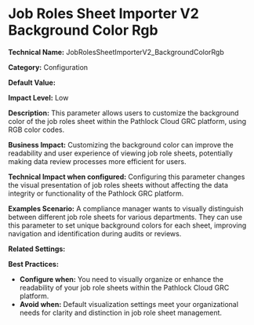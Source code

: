 # Job Roles Sheet Importer V2 Background Color Rgb

**Technical Name:** JobRolesSheetImporterV2_BackgroundColorRgb

**Category:** Configuration

**Default Value:**

**Impact Level:** Low

**Description:** This parameter allows users to customize the background color of the job roles sheet within the Pathlock Cloud GRC platform, using RGB color codes.

**Business Impact:** Customizing the background color can improve the readability and user experience of viewing job role sheets, potentially making data review processes more efficient for users.

**Technical Impact when configured:** Configuring this parameter changes the visual presentation of job roles sheets without affecting the data integrity or functionality of the Pathlock GRC platform.

**Examples Scenario:** A compliance manager wants to visually distinguish between different job role sheets for various departments. They can use this parameter to set unique background colors for each sheet, improving navigation and identification during audits or reviews.

**Related Settings:**

**Best Practices:** 
- **Configure when:** You need to visually organize or enhance the readability of your job role sheets within the Pathlock Cloud GRC platform.
- **Avoid when:** Default visualization settings meet your organizational needs for clarity and distinction in job role sheet management.